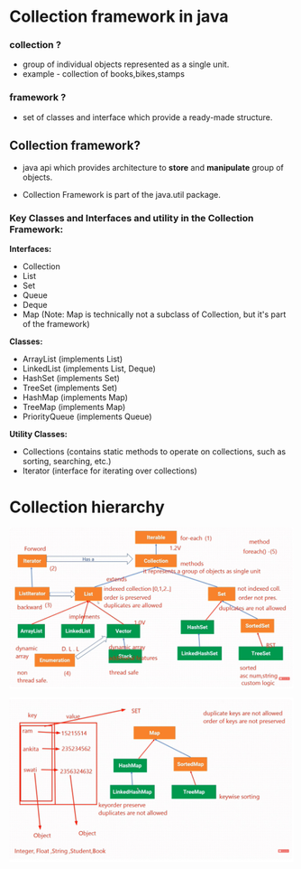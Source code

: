 # Collection framework in java


### collection ?
- group of individual objects represented as a single unit.
- example - collection of books,bikes,stamps

### framework ?
- set of classes and interface which provide a ready-made structure.

## Collection framework?
- java api which provides architecture to **store** and __manipulate__ group of objects.

- Collection Framework is part of the java.util package.

### Key Classes and Interfaces and utility in the Collection Framework:
 **Interfaces:**
- Collection 
- List
- Set
- Queue
- Deque
- Map (Note: Map is technically not a subclass of Collection, but it's part of the framework)

**Classes:**

- ArrayList (implements List)
- LinkedList (implements List, Deque)
- HashSet (implements Set)
- TreeSet (implements Set)
- HashMap (implements Map)
- TreeMap (implements Map)
- PriorityQueue (implements Queue)

**Utility Classes:**

- Collections (contains static methods to operate on collections, such as sorting, searching, etc.)
- Iterator (interface for iterating over collections)

# Collection hierarchy
![alt text](collection.png)

![alt text](map.png)